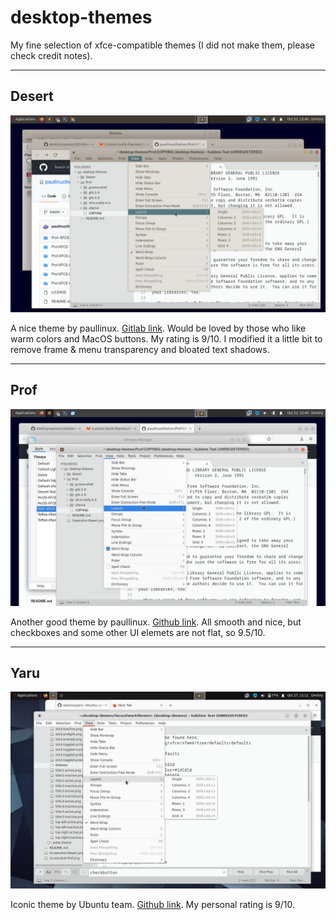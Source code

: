# desktop-themes

My fine selection of xfce-compatible themes (I did not make them, please check credit notes).
 
---

## Desert 

![desert screenshot](./Screenshot-Desert.png)

A nice theme by paullinux. [Gitlab link](https://gitlab.com/paullinux/gtk-theme-assembly-project/-/tree/master/Custom-build-themes/Desert-Teal-Blue-XFCE-1.3). Would be loved by those who like warm colors and MacOS buttons. My rating is 9/10. I modified it a little bit to remove frame & menu transparency and bloated text shadows. 

---

## Prof

![prof screenshot](./Screenshot-Prof.png)

Another good theme by paullinux. [Github link](https://github.com/paullinuxthemer/Prof-XFCE-theme). All smooth and nice, but checkboxes and some other UI elemets are not flat, so 9.5/10. 

---

## Yaru

![yaru screenshot](./Screenshot-Yaru.png)

Iconic theme by Ubuntu team. [Github link](https://github.com/ubuntu/yaru). My personal rating is 9/10.
